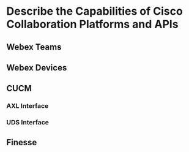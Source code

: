 # Describe the Capabilities of Cisco Collaboration Platforms and APIs

## Webex Teams

## Webex Devices


## CUCM

### AXL Interface

### UDS Interface

## Finesse
